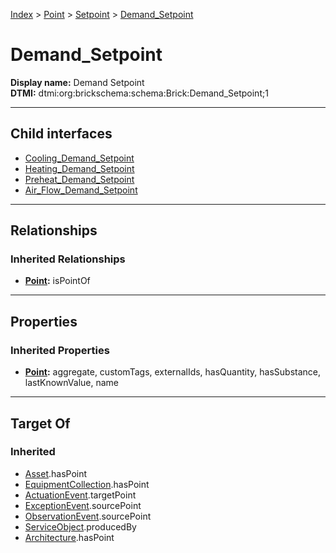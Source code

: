 [Index](../../../Index.md) > [Point](../../Point.md) > [Setpoint](../Setpoint.md) > [Demand_Setpoint](#)
# Demand_Setpoint

**Display name:** Demand Setpoint<br />
**DTMI:** dtmi:org:brickschema:schema:Brick:Demand_Setpoint;1

---

## Child interfaces
* [Cooling_Demand_Setpoint](Cooling_Demand_Setpoint.md)
* [Heating_Demand_Setpoint](Heating_Demand_Setpoint.md)
* [Preheat_Demand_Setpoint](Preheat_Demand_Setpoint.md)
* [Air_Flow_Demand_Setpoint](../Flow_Setpoint/Air_Flow_Setpoint/Air_Flow_Demand_Setpoint/Air_Flow_Demand_Setpoint.md)

---

## Relationships
### Inherited Relationships
* **[Point](../../Point.md):** isPointOf

---

## Properties
### Inherited Properties
* **[Point](../../Point.md):** aggregate, customTags, externalIds, hasQuantity, hasSubstance, lastKnownValue, name

---

## Target Of
### Inherited
* [Asset](../../../Asset/Asset.md).hasPoint
* [EquipmentCollection](../../../Collection/AssetCollection/EquipmentCollection/EquipmentCollection.md).hasPoint
* [ActuationEvent](../../../Event/PointEvent/ActuationEvent.md).targetPoint
* [ExceptionEvent](../../../Event/PointEvent/ExceptionEvent.md).sourcePoint
* [ObservationEvent](../../../Event/PointEvent/ObservationEvent.md).sourcePoint
* [ServiceObject](../../../Information/ServiceObject/ServiceObject.md).producedBy
* [Architecture](../../../Space/Architecture/Architecture.md).hasPoint
